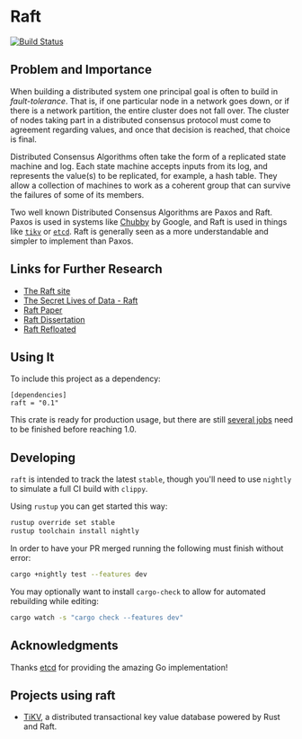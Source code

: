 # Raft

[![Build Status](https://travis-ci.org/pingcap/raft-rs.svg?branch=master)](https://travis-ci.org/pingcap/raft-rs)

## Problem and Importance

When building a distributed system one principal goal is often to build in *fault-tolerance*. That is, if one particular node in a network goes down, or if there is a network partition, the entire cluster does not fall over. The cluster of nodes taking part in a distributed consensus protocol must come to agreement regarding values, and once that decision is reached, that choice is final.

Distributed Consensus Algorithms often take the form of a replicated state machine and log. Each state machine accepts inputs from its log, and represents the value(s) to be replicated, for example, a hash table. They allow a collection of machines to work as a coherent group that can survive the failures of some of its members.

Two well known Distributed Consensus Algorithms are Paxos and Raft. Paxos is used in systems like [Chubby](http://research.google.com/archive/chubby.html) by Google, and Raft is used in things like [`tikv`](https://github.com/pingcap/tikv) or [`etcd`](https://github.com/coreos/etcd/tree/master/raft). Raft is generally seen as a more understandable and simpler to implement than Paxos.

## Links for Further Research

* [The Raft site](https://raftconsensus.github.io/)
* [The Secret Lives of Data - Raft](http://thesecretlivesofdata.com/raft/)
* [Raft Paper](http://ramcloud.stanford.edu/raft.pdf)
* [Raft Dissertation](https://github.com/ongardie/dissertation#readme)
* [Raft Refloated](https://www.cl.cam.ac.uk/~ms705/pub/papers/2015-osr-raft.pdf)

## Using It

To include this project as a dependency:

```
[dependencies]
raft = "0.1"
```

This crate is ready for production usage, but there are still [several jobs](https://github.com/pingcap/raft-rs/issues/35) need to be finished before reaching 1.0.

## Developing

`raft` is intended to track the latest `stable`, though you'll need to use `nightly` to simulate a full CI build with `clippy`.

Using `rustup` you can get started this way:

```bash
rustup override set stable
rustup toolchain install nightly
```

In order to have your PR merged running the following must finish without error:

```bash
cargo +nightly test --features dev
```

You may optionally want to install `cargo-check` to allow for automated rebuilding while editing:

```bash
cargo watch -s "cargo check --features dev"
```

## Acknowledgments

Thanks [etcd](https://github.com/coreos/etcd) for providing the amazing Go implementation!

## Projects using raft

- [TiKV](https://github.com/pingcap/tikv), a distributed transactional key value database powered by Rust and Raft.
